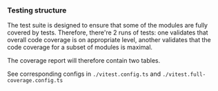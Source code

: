 ### Testing structure

The test suite is designed to ensure that some of the modules are fully covered by tests.
Therefore, there're 2 runs of tests: one validates that overall code coverage is on appropriate level, another validates that the code coverage for
a subset of modules is maximal.

The coverage report will therefore contain two tables.

See corresponding configs in `./vitest.config.ts` and `./vitest.full-coverage.config.ts`
